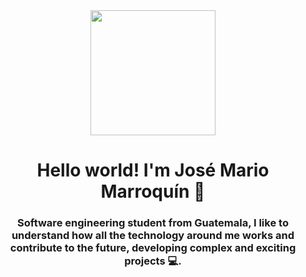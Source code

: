 <div id="header_image" align="center">
    <img src="https://media.giphy.com/media/AO5qaphTxRnyw/giphy.gif" width="200" />
    <h1 align="center">Hello world! I'm José Mario Marroquín 👾</h1>
    <h3 align="center">Software engineering student from Guatemala,
        I like to understand how all the technology around me works 
        and contribute to the future, developing complex and exciting projects 💻. </h3>
</div>  

<!--
**JoseMarold/JoseMarold** is a ✨ _special_ ✨ repository because its `README.md` (this file) appears on your GitHub profile.

Here are some ideas to get you started:

- 🔭 I’m currently working on ...
- 🌱 I’m currently learning ...
- 👯 I’m looking to collaborate on ...
- 🤔 I’m looking for help with ...
- 💬 Ask me about ...
- 📫 How to reach me: ...
- 😄 Pronouns: ...
- ⚡ Fun fact: ...
-->

